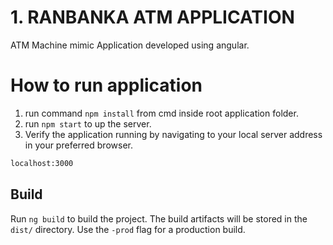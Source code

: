 # 1. RANBANKA ATM APPLICATION

ATM Machine mimic Application developed using angular.

 # How to run application
 1. run command  `npm install` from cmd inside root application folder.
 2. run `npm start` to up the server.
 3. Verify the application running by navigating to your local server address in your preferred browser.

```sh
localhost:3000
```
## Build

Run `ng build` to build the project. The build artifacts will be stored in the `dist/` directory. Use the `-prod` flag for a production build.
